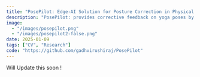 ```yaml
---
title: "PosePilot: Edge-AI Solution for Posture Correction in Physical Exercises"
description: "PosePilot: provides corrective feedback on yoga poses by using LSTM networks to detect poses and offer posture guidance. It analyzes body key points from videos to predict poses and forecast corrections, ensuring proper technique and posture for practitioners. The system helps overcome challenges like time, cost, and lack of instruction, offering personalized, real-time feedback for improved practic"
image:
  - "/images/posepilot.png"
  - "/images/posepilot2-false.png"
date: 2025-01-09
tags: ["CV", "Research"]
code: "https://github.com/gadhvirushiraj/PosePilot"
---
```


Will Update this soon !
